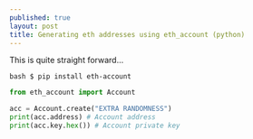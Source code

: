 ```yaml
---
published: true
layout: post
title: Generating eth addresses using eth_account (python)
---
```


This is quite straight forward...

```bash $ pip install eth-account```

```python
from eth_account import Account

acc = Account.create("EXTRA RANDOMNESS")
print(acc.address) # Account address
print(acc.key.hex()) # Account private key
```
